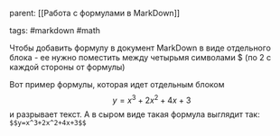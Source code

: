 parent: [[Работа с формулами в MarkDown]]

tags: #markdown #math 

Чтобы добавить формулу в документ MarkDown в виде отдельного блока - ее нужно поместить между четырьмя символами $ (по 2 с каждой стороны от формулы)

Вот пример формулы, которая идет отдельным блоком $$y=x^3+2x^2+4x+3$$и разрывает текст. А в сыром виде такая формула выглядит так: `$$y=x^3+2x^2+4x+3$$`